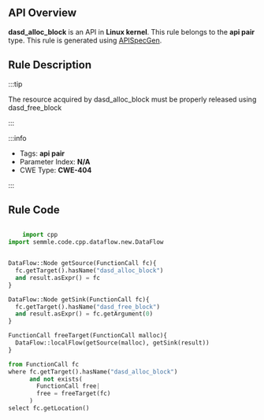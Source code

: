 ---
---


## API Overview
**dasd_alloc_block** is an API in **Linux kernel**. This rule belongs to the **api pair** type. This rule is generated using [APISpecGen](../../tools/APISpecGen).
## Rule Description

:::tip

The resource acquired by dasd_alloc_block must be properly released using dasd_free_block

:::

:::info

- Tags: **api pair**
- Parameter Index: **N/A**
- CWE Type: **CWE-404**

:::

## Rule Code
```python

    import cpp
import semmle.code.cpp.dataflow.new.DataFlow


DataFlow::Node getSource(FunctionCall fc){
  fc.getTarget().hasName("dasd_alloc_block")
  and result.asExpr() = fc
}

DataFlow::Node getSink(FunctionCall fc){
  fc.getTarget().hasName("dasd_free_block")
  and result.asExpr() = fc.getArgument(0)
}

FunctionCall freeTarget(FunctionCall malloc){
  DataFlow::localFlow(getSource(malloc), getSink(result))
}

from FunctionCall fc
where fc.getTarget().hasName("dasd_alloc_block")
      and not exists(
        FunctionCall free| 
        free = freeTarget(fc)
      )
select fc.getLocation()

    
```